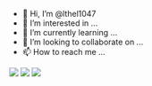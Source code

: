 - 👋 Hi, I’m @lthel1047
- 👀 I’m interested in ...
- 🌱 I’m currently learning ...
- 💞️ I’m looking to collaborate on ...
- 📫 How to reach me ...


<img src="https://img.shields.io/badge/Cscarp-6A329F?style=flat-square&logo=csharp&logoColor=white">
<img src="https://img.shields.io/badge/C++-C90076?style=flat-square&logo=C++&logoColor=white">
<img src="https://img.shields.io/badge/Unity-000000?style=flat-square&logo=Unity&logoColor=white">
